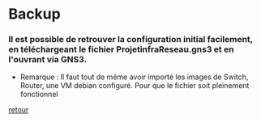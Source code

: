 # **Backup**

### Il est possible de retrouver la configuration initial facilement, en téléchargeant le fichier **ProjetinfraReseau.gns3** et en l'ouvrant via GNS3.
 - Remarque : Il faut tout de même avoir importé les images de Switch, Router, une VM debian configuré. Pour que le fichier soit pleinement fonctionnel  

[retour](/Documentation/Monitoring.md)
